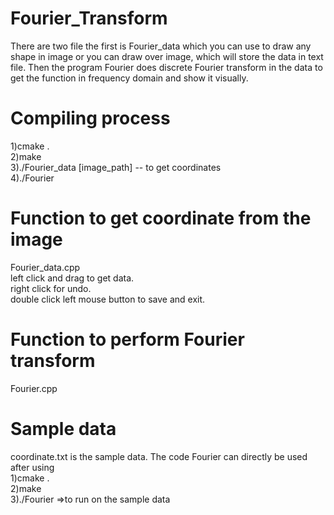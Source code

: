 # Fourier_Transform
There are two file the first is Fourier_data which you can use to draw any shape in image or you can draw over image, which will store the data in text file. Then the program Fourier does discrete Fourier transform in the data to get the function in frequency domain and show it visually.</br>

# Compiling process
1)cmake .</br>
2)make</br>
3)./Fourier_data [image_path] -- to get coordinates</br>
4)./Fourier </br>
# Function to get coordinate from the image
Fourier_data.cpp</br>
left click and drag to get data.</br>
right click for undo.</br>
double click left mouse button to save and exit.</br>

# Function to perform Fourier transform </br>
Fourier.cpp</br>

# Sample data
coordinate.txt is the sample data. The code Fourier can directly be used after using </br>
1)cmake . </br>
2)make </br>
3)./Fourier =>to run on the sample data</br>
